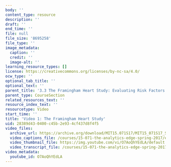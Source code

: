 ```yaml
---
body: ''
content_type: resource
description: ''
draft: ''
end_time: ''
file: null
file_size: '8695258'
file_type: ''
image_metadata:
  caption: ''
  credit: ''
  image-alt: ''
learning_resource_types: []
license: https://creativecommons.org/licenses/by-nc-sa/4.0/
ocw_type: ''
optional_tab_title: ''
optional_text: ''
parent_title: '3.3 The Framingham Heart Study: Evaluating Risk Factors to Save Lives '
parent_type: CourseSection
related_resources_text: ''
resource_index_text: ''
resourcetype: Video
start_time: ''
title: 'Video 1: The Framingham Heart Study'
uid: 28389d43-0400-c45b-2e93-4cf437d8f4f5
video_files:
  archive_url: https://archive.org/download/MIT15.071S17/MIT15_071S17_Session_3.3.01_300k.mp4
  video_captions_file: /courses/15-071-the-analytics-edge-spring-2017/e3ecb1fa17fe50a7bceca181e39d0c3c_O7AoQhYEdLA.vtt
  video_thumbnail_file: https://img.youtube.com/vi/O7AoQhYEdLA/default.jpg
  video_transcript_file: /courses/15-071-the-analytics-edge-spring-2017/e56c3bb08f0c71d9236ee7dc53ab4c29_O7AoQhYEdLA.pdf
video_metadata:
  youtube_id: O7AoQhYEdLA
---
```


